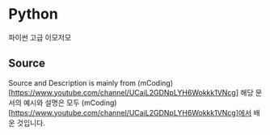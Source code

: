 # Python
파이썬 고급 이모저모

## Source
Source and Description is mainly from (mCoding)[https://www.youtube.com/channel/UCaiL2GDNpLYH6Wokkk1VNcg]
해당 문서의 예시와 설명은 모두 (mCoding)[https://www.youtube.com/channel/UCaiL2GDNpLYH6Wokkk1VNcg]에서 배운 것입니다.
